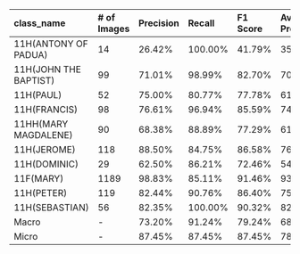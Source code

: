 | class_name            | # of Images   | Precision   | Recall   | F1 Score   | Average Precision   |
|:----------------------|:--------------|:------------|:---------|:-----------|:--------------------|
| 11H(ANTONY OF PADUA)  | 14            | 26.42%      | 100.00%  | 41.79%     | 35.00%              |
| 11H(JOHN THE BAPTIST) | 99            | 71.01%      | 98.99%   | 82.70%     | 70.35%              |
| 11H(PAUL)             | 52            | 75.00%      | 80.77%   | 77.78%     | 61.11%              |
| 11H(FRANCIS)          | 98            | 76.61%      | 96.94%   | 85.59%     | 74.43%              |
| 11HH(MARY MAGDALENE)  | 90            | 68.38%      | 88.89%   | 77.29%     | 61.32%              |
| 11H(JEROME)           | 118           | 88.50%      | 84.75%   | 86.58%     | 76.59%              |
| 11H(DOMINIC)          | 29            | 62.50%      | 86.21%   | 72.46%     | 54.09%              |
| 11F(MARY)             | 1189          | 98.83%      | 85.11%   | 91.46%     | 93.96%              |
| 11H(PETER)            | 119           | 82.44%      | 90.76%   | 86.40%     | 75.41%              |
| 11H(SEBASTIAN)        | 56            | 82.35%      | 100.00%  | 90.32%     | 82.35%              |
| Macro                 | -             | 73.20%      | 91.24%   | 79.24%     | 68.46%              |
| Micro                 | -             | 87.45%      | 87.45%   | 87.45%     | 78.77%              |